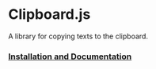 # Clipboard.js

A library for copying texts to the clipboard.

### [Installation and Documentation](https://mateusmirandaalmeida.github.io/clipboard.js/index.html)

